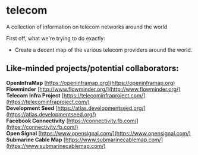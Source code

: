 # telecom
A collection of information on telecom networks around the world

First off, what we're trying to do exactly:
 - Create a decent map of the various telecom providers around the world.

## Like-minded projects/potential collaborators:
**OpenInfraMap** [https://openinframap.org](https://openinframap.org)<br/>
**Flowminder** [http://www.flowminder.org/](http://www.flowminder.org/)<br/>
**Telecom Infra Project** [https://telecominfraproject.com/](https://telecominfraproject.com/)<br/>
**Development Seed** [https://atlas.developmentseed.org/](https://atlas.developmentseed.org/)<br/>
**Facebook Connectivity** [https://connectivity.fb.com/](https://connectivity.fb.com/)<br/>
**Open Signal** [https://www.opensignal.com/](https://www.opensignal.com/)<br/>
**Submarine Cable Map** [https://www.submarinecablemap.com/](https://www.submarinecablemap.com/)
